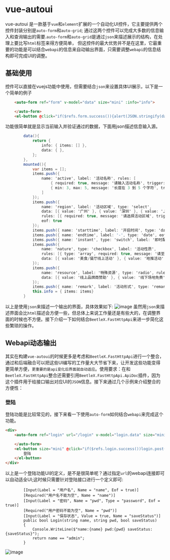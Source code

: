 # vue-autoui
vue-autoui 是一款基于`vue`和`element`扩展的一个自动化UI控件，它主要提供两个控件封装分别是`auto-form`和`auto-grid`;
通过这两个控件可以完成大多数的信息输入和查询输出的需要.`auto-form`和`auto-grid`是通过`json`来描述展示的结构，在处理上要比写`html`标签来得方便简单，
但这控件的最大优势并不是在这里，它最重要的功能是可以结合`webapi`的信息来自动输出界面，只需要调整`webapi`的信息结构即可完成UI的调整。
## 基础使用
控件可以直接在vuejs功能中使用，但需要结合`json`来设置具体UI展示，以下是一个简单的例子
``` html
    <auto-form ref="form" v-model="data" size="mini" :info="info">

    </auto-form>
    <el-button @click="if($refs.form.success()){alert(JSON.stringify(data))}">确定</el-button>
```
功能很简单就是显示当前输入并验证通过的数据，下面用json描述信息输入源。
``` csharp
        data(){         
            return {
                info: { items: [] },
                data: { },
            };
        },
        mounted(){
            var items = [];
            items.push({
                name: 'active', label: '活动名称', rules: [
                    { required: true, message: '请输入活动名称', trigger: 'blur' },
                    { min: 3, max: 5, message: '长度在 3 到 5 个字符', trigger: 'blur' }
                ]
            });
            items.push({
                name: 'region', label: '活动区域', type: 'select',
                data: [{ value: '广州' }, { value: '深圳' }, { value: '上海' }, { value: '北京' }],
                rules: [{ required: true, message: '请选择活动区域', trigger: 'change' }],
                eof: true
            });
            items.push({ name: 'starttime', label: '开启时间', type: 'date', rules: [{ type: 'date', required: true, message: '请选择日期', trigger: 'change' }] });
            items.push({ name: 'endtime', label: '-', type: 'date', eof: true, rules: [{ type: 'date', required: true, message: '请选择日期', trigger: 'change' }] });
            items.push({ name: 'instant', type: 'switch', label: '即时配送', eof: true });
            items.push({
                name: 'nature', type: 'checkbox', label: '活动性质',
                rules: [{ type: 'array', required: true, message: '请至少选择一个活动性质', trigger: 'change' }],
                data: [{ value: '美食/餐厅线上活动' }, { value: '地推活动' }, { value: '线下主题活动' }, { value: '单纯品牌暴光' }], eof: true
            });
            items.push({
                name: 'resource', label: '特殊资源', type: 'radio', rules: [{ required: true, message: '请选择活动资源', trigger: 'change' }],
                data: [{ value: '线上品牌商赞助' }, { value: '线下场地免费' }], eof: true
            });
            items.push({ name: 'remark', label: '活动形式', type: 'remark', rules: [{ required: true, message: '请填写活动形式', trigger: 'blur' }] })
            this.info = { items: items}
        }
```
以上是使用`json`来描述一个输出的界面，具体效果如下:
![image](https://user-images.githubusercontent.com/2564178/77047737-3b8f1b00-6a00-11ea-81e9-443e43347045.png)
虽然用`json`来描述界面会比`html`描述会方便一些，但总体上来说工作量还是有些大的，在调整界面的时候也不方便。接下介绍一下如何结合`BeetleX.FastHttpApi`来进一步简化这些繁琐的操作。
## Webapi动态输出
其实在构建`vue-autoui`的时候更多是考虑和`BeetleX.FastHttpApi`进行一个整合，通过和后端融合可以把这些UI编写的工作量大大节省下来，让开发这些功能变得更简单方便，`更重要的是api变化后界面就自动适应`。使用要求：在和`BeetleX.FastHttpApi`整合还需要引用`BeetleX.FastHttpApi.ApiDoc`插件，因为这个插件用于给接口输出对应UI的`JSON`信息。接下来通过几个示例来介绍整合的方便性：
### 登陆
登陆功能是比较常见的，接下来看一下使用`auto-form`如何结合`webapi`来完成这个功能。
``` html
<div>
    <auto-form ref="login" url="/login" v-model="login.data" size="mini">

    </auto-form>
    <el-button size="mini" @click="if($refs.login.success())login.post()">
        登陆
    </el-button>
</div>
```
以上是一个登陆功能UI的定义，是不是很简单呢？通过指定`url`的webapi连接即可以自动适全UI;这时候只需要针对登陆接口进行一个定义即可:
``` chsarp
        [Input(Label = "用户名", Name = "name", Eof = true)]
        [Required("用户名不能为空", Name = "name")]
        [Input(Label = "密码", Name = "pwd", Type = "password", Eof = true)]
        [Required("用户密码不能为空", Name = "pwd")]
        [Input(Label = "保存状态", Value = true, Name = "saveStatus")]
        public bool Login(string name, string pwd, bool saveStatus)
        {
            Console.WriteLine($"name:{name} pwd:{pwd} saveStatus:{saveStatus}");
            return name == "admin";
        }
```
![image](https://user-images.githubusercontent.com/2564178/77049214-a2adcf00-6a02-11ea-9072-71bd51b18d7a.png)
